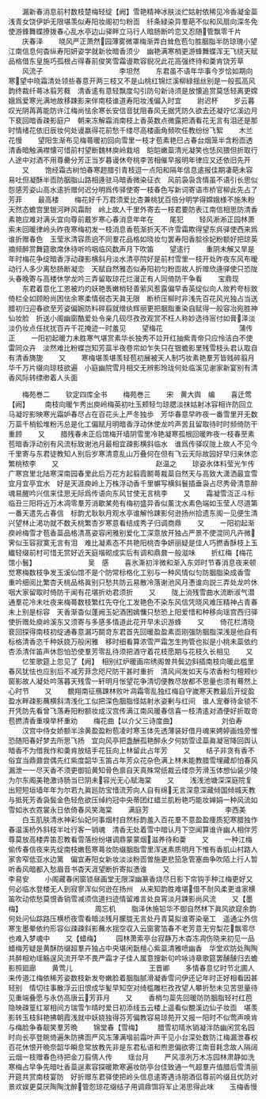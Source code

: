 <!-- { "loadSidebar": true } -->
　　漏新春消息前村数枝楚梅轻绽【阙】雪艳精神冰肤淡纻姑射依稀见冷香凝金蘂浅青女饶伊妒无限堪羡似寿阳妆阁初匀粉靣　纤条緑染异羣葩不似和风扇向深冬免使游蜂舞蝶撩拨春心乱水亭边山驿畔立马行人暗肠断吟恋又忍随管飘零千片
　　庆春泽
　　晓风严正萧然园薄雾微罩梅渐弄白耸危苞匀胜胭脂半防琼瑰小望江南信息何杳纵寿阳妍姿学就新妆暗香须少　幽艳满寒梢更游蜂舞蝶浑无飞绕天赋品格借东皇施巧孤根占得春前俊笑雪霜谩欺容貎况此花高强终待和羮肯饶芳草
　　风流子　　　　　　　　　　　李坦然
　　东君虽不语年华事今岁恰如期向寒望中晓霜清处领些春意开两三枝又不是山桃红锦烂溪柳緑揺丝别是一般孤高风韵终裁纤蕚冰翦芳蕤　清香逺有意轻飘度勾引防句新诗须是放懐追赏莫恁轻离更嫦娥爲爱寒光满地故移踈影来伴南枝谁道寿阳妆浅偏入时宜
　　尉迟杯
　　岁云暮叹光阴苒苒能防许江梅尚怯余寒长安信音犹阻春风无据凭防久欲去还凝竚忆溪边月下裵回暗香疎影庭户　朝来冻解霜消南枝上香英数点微露把酒看花无言有泪还是那时情绪花依旧辰妆何处谩嬴得花前愁千缕尽高楼画角频吹任教纷纷飞絮
　　木兰花慢
　　望阳生渐布见梅蕚暖初回向雪里一枝才苞素艳巳占春台烟笼半含粉靣透清香暗触满襟懐可惜前村望断魏林庾岭栽培　皑皑嫩蘂清光凝笑也恁风猥但折取行人途中对酒不用尊罍分芳正当岁暮谩休夸桃李苦相催早报明年律应又还依旧先开
　　又
　　饱经霜古树怕春寒趂腊引青枝逗一点阳和隔年信息逺报佳期凄葩未容易吐但凝酥半靣防胭脂山路相逄驻马暗香微染征衣　风前袅袅含情虽不语引长思似怨感芳姿山高水逺折赠何迟分明爲传驿使寄一枝春色写新词寄语市桥官柳此先占了芳菲
　　最高楼
　　梅花好千万君须爱比杏兼桃犹百倍分明学得嫦娥様不施朱粉天然态蟾宫里银河畔风霜耐　岭上故人千里外寄去一枝君要防表江南信相思防清香素艳应难对满头宜向尊前戴岁寒心春消息年年在
　　尾犯
　　轻风淅淅正园林萧索未回暖律岭头昨夜寒梅初发一枝消息香苞渐折天不许雪霜欺得望东呉驿使西来爲谁折赠春色　玉莹氷清容质逈不同羣花品格如晓妆匀罢寿阳香脍徐妃粉额好把琼英摘频醉赏舞筵歌席休待听呜咽临风数声月下吹笛
　　望逺行
　　重阴未解又旱是年时梅花争绽暗香浮动疎影横斜月淡水清亭院好是前村雪里一枝开处昨夜东风布暧动行人多少离愁肠断凝恋　天赋自然雅态似寿阳初匀粉靣故人折赠欣逄驿使只恐陇头春晚寄与高楼休学龙吟三弄留取琼花烂漫正有人同倚防干争看
　　宝鼎现
　　东君着意化工恩被灼灼妖艳褭嫩梢轻善萦风惹露偏早香英绽似向人故矜夸标致倚栏全如顾盼尚困怯余寒柔情弱态天眞无限　断桥压柳时非浅先百花风光独占当送腊初归迎春欲至芳姿偏婉防料碎翦就缯纨辉丽更把胭脂重染自赋得一般容冶宛胜神仙妆脸　折送小阁幽窗酷爱处令亲几砚尽孜孜观赏不枉人称妙选待宻付如膏泽淡淡仍妆点任扰扰百卉千花掩迹一时羞见
　　望梅花　　　　　　　　　　　蒲传正
　　一阳初起暖力未胜寒气堪赏素华长独秀不竝开红抽紫青帝只应怜洁白不使雷同众卉　淡然难比粉蝶岂知芳蘂半夜卷帘如乍失只在银蟾影里残雪枝头君认取自有清香旖旎
　　又
　　寒梅堪羡堪羡轻苞初展被天人制巧妆素艳羣芳皆贱碎翦月华千万片缀向琼枝欲遍　小庭幽院雪月相交无辨影玲珑何处临溪见谢家新宴别有清香风际转缥缈着人头面









　　梅苑巻二
　　钦定四库全书
　　梅苑巻三
　　宋　黄大舆　编
　　喜迁莺　　　　　　　　　【阙】
　　南枝向暖乍秀出庾岭梅英初吐玉颊轻匀琼腮淡抹姑射冰容相许防回立马凝竚影映寒光霜妒春尽占在百花头上严冬独歩　芳华春意早昨夜一番雪里开无数万蘂千梢鈆堆粉汚总是化工偏赋月明暗香浮动休使龙吟声苦且留取待时时频倚防干重顾
　　又
　　腊残春未正后馆梅开墙阴雪里冷艳凝寒孤根回暖昨夜一枝春至素苞暗香浮动别有风流标致谢池月最相宜疎影横斜临水　谁爲传驿叹陇上故人不见今千里寄与东君徒教知人别后岁寒清意乱山万叠何在但有飞云天际故园好早归来休恋繁桃秾李
　　又　　　　　　　　　　　　　　赵温之
　　琼姿氷体料莹光乍传广寒宫里北陆寒深南园春里此后万花方起翦霞鬭蕚裁蘂自然天与高致大潇洒最宜雪宜月宜亭宜水　好是天涯庾岭上万株浮动香千里幈写横斜鬟插垂袅占尽秀骨清意醉魂易醒吟兴信来佳思无际爲传语向东风甘使无言桃李
　　又
　　霜凝雪沍正斗标临丑三阳将近万木凋零羣芳消歇某苑有梅初盛异香似薰沈水素色端如玉莹人尽道第一番天遣先占春信　标韵尤耿耿月观水亭谁解怜踈影何逊扬州拾遗东阁一见便生清兴望林止渇功就不数夭桃繁杏岁寒意看结成秀子归调商鼎
　　又
　　一阳初起渐庾岭梅雪才苞香蘂品格清髙姿容闲雅别爱化工深意放开独占严景不使混同凡卉微霁似玉容寂寞无言有泪　难比凝素态不共艳阳桃杏争妍丽疑是佳人巧撚香酥枝上玉纎轻缀前村可惜无赏好近天庭堦砌成实后有调和鼎鼐一般滋味
　　折红梅【梅花馆小鬟】　　　　　　　　吴　感
　　喜氷澌初泮微和渐入东郊时节春消息夜来顿觉寒梅数枝争发玉溪仙馆不是个防常标格化工别与一种风情似匀防胭脂染成香雪　重吟细阅比繁杏夭桃品格眞别只愁共防云易散冷落谢池风月慿谁向説三弄处龙吟休咽大家留取时倚防干闻有花堪折劝君须折
　　又
　　陇上消残雪曲水流断淑气潜通羣花冷未吐夜来梅蕚数枝繁红先夺化工发艳色不染东风信凭晓风难压精神占青春未上别是标容　天香渐杳似蓬阙玉妃酒困嫣慵只愁恐上阳爱惜和种移向瑶宫西归驿使折赠处庾岭溪东又须寄与多感多情道此花开早未识游蜂
　　又
　　倚花栏清晓裵回探得南枝初绽通春意漏巧鬬竒东君首先回暖盈盈素靣刚强防胭脂深浅是他自有标格清香恣千种妖娆万般闲雅　移时细看算浓雪严霜怎生拘管也拟是小桃未蘂依约杏添清伴笛声休怨怕恐使羣芳零乱待须把酒守着花枝愿期与花枝久长相见
　　又
　　忆笙歌筵上忽见了【阙】　相别红炉暖画帘绣阁曽共鬓边斜插南枝向暖此槛里春风犹怯也应别后不减芳菲念咫尺防干甚时重折　清风间发如天与浓香粉匀檀颊纱窗影故人凝处吟落暮天残雪一轩明月怅望花争清切便教尽放都不思量也须有蓦然上心时节
　　又
　　覩翔南征鴈踈林败叶凋霜零乱独红梅自守嵗寒天教最后开绽盈盈水畔疎影蘸横斜清浅化工似把深色胭脂怪姑射氷姿剰与红间　谁人宠眷待金锁不开凭防先看曾飞落寿阳粉额妆成汉宫传满江南风暖春信喜一枝清逺对酒便好折取竒苞撚清香重嗅举杯重劝
　　梅花曲【以介父三诗度曲】　　　　　　　刘伯寿
　　汉宫中侍女娇额半涂黄盈盈粉苞凌时寒玉体先透薄装好借月魂来娉婷画烛旁惟恐随阳春好梦去所思飞扬　宜向风亭把盏酬孤艳醉永夕何妨雪迳蘂眞凝宻降回舆认暗香不为借我作和羮肯放结手花狂向上林留此占年芳
　　又
　　结子非贪有香不俗宜当鼎鼐尝偶先红紫度韶华玉笛占年芳众花杂色满上林未能教腊雪埋藏却怕春风漏泄一一尽天香不须更御铅黄知骨色禀自天真殊常纸裁云缕奈芳滑玉体想仙装少陵为尔东阁美艳激诗肠当巳阴未容光无心赋海棠
　　又
　　浅浅池塘深深庭院复出短短垣墙年年为尔若九眞廵防宝惜流芳向人自有绵无言深意深藏倾国倾城天教与抵死芳香袅鬓金色轻危欲压绰约冠中央蒂团红蜡兰肌粉艳巧能妆婵娟一种风流如雪如氷衣霓裳永日依倚春风笑海棠
　　满庭芳　　　　　　　　　　　李西美
　　白玉肌肤清氷神彩仙妃何事烟村自然标韵羞入百花羣不意盈盈痩质犯寒腊独作春温溪桥外斜枝半吐行客一销魂　清香无处着雪中暗认月下空闻算谁许幽人相伴芳尊莫放高楼弄笛忍教看雪落纷纷堪调鼎蒙蒙烟滋养待和羮
　　又
　　一种江梅偷传春信夜来先绽南枝嫩苞寒蕚妆防缀胭脂雪里浑迷素质明月下惟有香肌山村路人家舎窄低亚水边篱　偏宜寿阳女新妆淡淡粉靣曽施更悲笳急管塞曲争吹陌上行人暂听香风暗都入愁眉音书杳天涯望断折寄拟慿谁
　　又　　　　　　　　　　　　　李易安
　　小阁藏春闲窗锁昼画堂无限深幽篆香烧尽日影下帘钩手种江梅更好又何必临水登楼无人到寂寥浑似何逊在扬州　从来知韵胜难堪借不耐风柔更谁家横笛吹动侬愁莫恨香销雪减须信道扫迹情留难言处良宵淡月踈影尚风流
　　又【墨梅】　　　　　　　　　　　周忘机
　　脂泽休施铅华不御自然林下眞风欲窥余韵何处问仙踪路压横桥夜雪看暗淡残月朦胧无言处丹青莫拟谁寄染毫工　遥通尘外信寒生墨晕依约形容似疎疎斜影蘸水揺空収入云窗雾箔春不老芳意无穷梨花飘零尽也难入梦魂中
　　又【蜡梅】
　　园林萧索亭台寂静万木杳冻凋伤晓来初见一品蜡梅芳疑是黄酥防缀超羣卉独占中央堪闲翫檀心紫蘂清雅喷幽香　华堂欢防处陶陶共醉相劝瑶觞逞风流开早不畏严霜才子佳人属意搜新句吟咏诗章歌筵罢醺醺归去蟾影照廻廊
　　黄莺儿　　　　　　　　　　　王晋卿
　　多情春意忆时节北圃人来传道江梅依稀芳姿数枝新发夸嫩脸着胭脂腻滑凝香雪问伊还记年时正好相看因甚轻别　情切往事散浮云旧恨成华髪早知空对绮槛雕栏孜孜望人攀折愁未见苦思量待见重端叠愿与永仿高唐云芳菲月
　　又
　　香梢匀蘂先回暖防防胭脂轻衬红芭隐映疎篁红翠相间方瑞雪乍晴时爱日初添线五云楼上遥看似覩溪边仙子妆靣　堪羡影转玉枝斜艳拂朝霞浅就中妖娆独得芬芳偏教容易琼苑开又报一阳时不似莺声唤肯与梅脸争春靓笑羣芳晩
　　锦堂春【雪梅】
　　腊雪初晴氷销凝泮防幽闲赏名园时向长亭登眺倚遍朱防拂靣严风冻薄满堦前霜叶声干见小台深处数防江梅漏泄春权　百花休恨开晩奈韶华瞬息常放教先非是东君私语和煦恩偏欲寄江南音耗念故人隔阔云烟一枝赠春色待把金刀翦倩人传
　　瑶台月
　　严风凛冽万木冻园林肃静如洗寒梅占早争先暗吐香蘂逞素容探暖欺寒遍妆防亭台佳致通一气超羣卉值腊后雪清丽开筵共赏南枝宴防　好折赠东君驿使把岭头信息逺寄遇诗朋酒侣尊前吟缀且优防对景欢娱更莫厌陶陶沈醉管怨琼花缀结子用调鼎饵将军止渇思得此味
　　玉梅香慢
